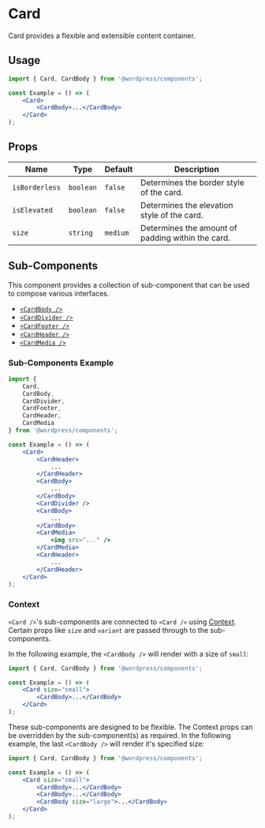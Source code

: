 # Card

Card provides a flexible and extensible content container.

## Usage

```jsx
import { Card, CardBody } from '@wordpress/components';

const Example = () => (
	<Card>
		<CardBody>...</CardBody>
	</Card>
);
```

## Props

Name | Type | Default | Description
--- | --- | --- | ---
`isBorderless` | `boolean` | `false` | Determines the border style of the card.
`isElevated` | `boolean` | `false` | Determines the elevation style of the card.
`size` | `string` | `medium` | Determines the amount of padding within the card.

## Sub-Components

This component provides a collection of sub-component that can be used to compose various interfaces.

-   [`<CardBody />`](../card-body/README.md)
-   [`<CardDivider />`](../card-divider/README.md)
-   [`<CardFooter />`](../card-footer/README.md)
-   [`<CardHeader />`](../card-header/README.md)
-   [`<CardMedia />`](../card-media/README.md)

### Sub-Components Example

```jsx
import {
	Card,
	CardBody,
	CardDivider,
	CardFooter,
	CardHeader,
	CardMedia
} from '@wordpress/components';

const Example = () => (
	<Card>
		<CardHeader>
			...
		</CardHeader>
		<CardBody>
			...
		</CardBody>
		<CardDivider />
		<CardBody>
			...
		</CardBody>
		<CardMedia>
			<img src="..." />
		</CardMedia>
		<CardHeader>
			...
		</CardHeader>
	</Card>
);
```

### Context

`<Card />`'s sub-components are connected to `<Card />` using [Context](https://reactjs.org/docs/context.html). Certain props like `size` and `variant` are passed through to the sub-components.

In the following example, the `<CardBody />` will render with a size of `small`:

```jsx
import { Card, CardBody } from '@wordpress/components';

const Example = () => (
	<Card size="small">
		<CardBody>...</CardBody>
	</Card>
);
```

These sub-components are designed to be flexible. The Context props can be overridden by the sub-component(s) as required. In the following example, the last `<CardBody />` will render it's specified size:

```jsx
import { Card, CardBody } from '@wordpress/components';

const Example = () => (
	<Card size="small">
		<CardBody>...</CardBody>
		<CardBody>...</CardBody>
		<CardBody size="large">...</CardBody>
	</Card>
);
```
